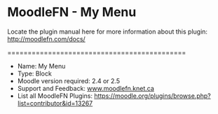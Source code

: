 MoodleFN - My Menu 
============================================

Locate the plugin manual here for more information about this plugin: http://moodlefn.com/docs/  

============================================

- Name: My Menu
- Type: Block
- Moodle version required: 2.4 or 2.5
- Support and Feedback: www.moodlefn.knet.ca 
- List all MoodleFN Plugins: https://moodle.org/plugins/browse.php?list=contributor&id=13267


